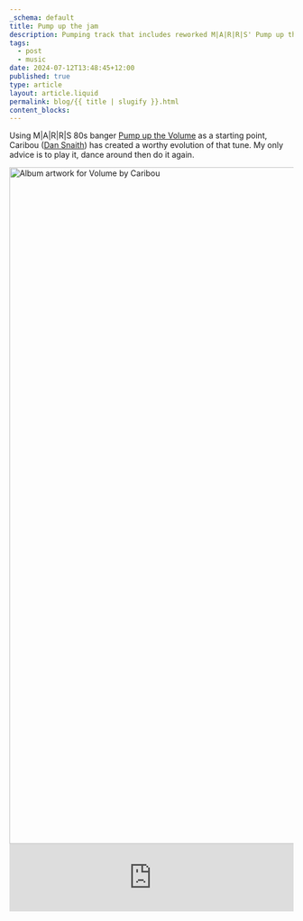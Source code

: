 ```yaml
---
_schema: default
title: Pump up the jam
description: Pumping track that includes reworked M|A|R|R|S' Pump up the Volume.
tags:
  - post
  - music
date: 2024-07-12T13:48:45+12:00
published: true
type: article
layout: article.liquid
permalink: blog/{{ title | slugify }}.html
content_blocks:
---
```

Using M\|A\|R\|R\|S 80s banger <a href="https://www.youtube.com/watch?v=w9gOQgfPW4Y" title="Video for Pump up the Volume" target="_blank" rel="noopener">Pump up the Volume</a> as a starting point, Caribou (<a href="https://en.wikipedia.org/wiki/Dan_Snaith" title="Wikipedia page for Dan Snaith" target="_blank" rel="noopener">Dan Snaith</a>) has created a worthy evolution of that tune. My only advice is to play it, dance around then do it again.

<img src="https://f4.bcbits.com/img/a2441899335_10.jpg" alt="Album artwork for Volume by Caribou" height="1200" width="1200" />

<iframe id="bandcamp" style="border: 0; width: 100%; height: 120px;" src="https://bandcamp.com/EmbeddedPlayer/album=800501479/size=large/bgcol=ffffff/linkcol=0687f5/license_id=3962/tracklist=false/artwork=none/transparent=true/" seamless=""><a href="https://caribouband.bandcamp.com/album/volume">Volume by Caribou</a></iframe>

&nbsp;